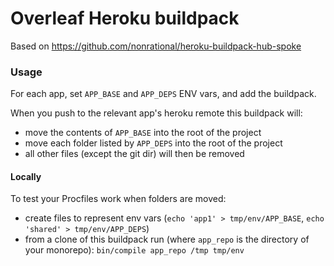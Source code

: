 # Overleaf Heroku buildpack

Based on https://github.com/nonrational/heroku-buildpack-hub-spoke

### Usage

For each app, set `APP_BASE` and `APP_DEPS` ENV vars, and add the buildpack.

When you push to the relevant app's heroku remote this buildpack will:
- move the contents of `APP_BASE` into the root of the project
- move each folder listed by `APP_DEPS` into the root of the project
- all other files (except the git dir) will then be removed

#### Locally

To test your Procfiles work when folders are moved:
- create files to represent env vars (`echo 'app1' > tmp/env/APP_BASE`, `echo 'shared' > tmp/env/APP_DEPS`)
- from a clone of this buildpack run (where `app_repo` is the directory of your monorepo):
  `bin/compile app_repo /tmp tmp/env`
